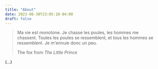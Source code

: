 ```yaml
---
title: "About"
date: 2023-06-30T23:05:18-04:00
draft: false
---
```



> Ma vie est monotone. Je chasse les poules, les hommes me chassent. Toutes les poules se ressemblent, et tous les hommes se ressemblent. Je m'ennuie donc un peu.
> 
> The fox from _The Little Prince_


(...)